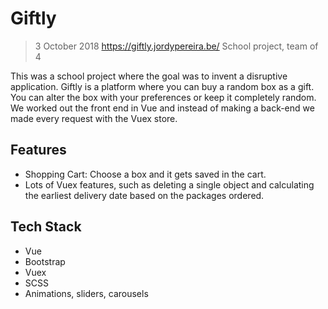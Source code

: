 # Giftly

> 3 October 2018
> https://giftly.jordypereira.be/
> School project, team of 4

This was a school project where the goal was to invent a disruptive application.
Giftly is a platform where you can buy a random box as a gift. You can alter the box with your preferences or keep it completely random.
We worked out the front end in Vue and instead of making a back-end we made every request with the Vuex store.

## Features
- Shopping Cart: Choose a box and it gets saved in the cart.
- Lots of Vuex features, such as deleting a single object and calculating the earliest delivery date based on the packages ordered.

## Tech Stack

- Vue
- Bootstrap
- Vuex
- SCSS
- Animations, sliders, carousels
